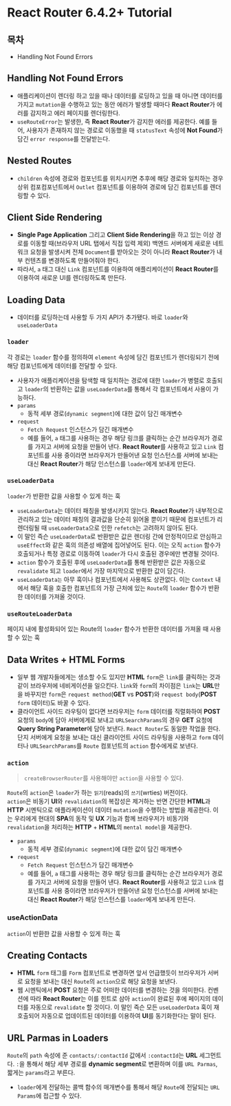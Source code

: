 # React Router 6.4.2+ Tutorial

## 목차

- Handling Not Found Errors

## Handling Not Found Errors

- 애플리케이션이 렌더링 하고 있을 때나 데이터를 로딩하고 있을 때 아니면 데이터를 가지고 `mutation`을 수행하고 있는 동안 에러가 발생할 때마다 **React Router**가 에러를 감지하고 에러 페이지를 렌더링한다.
- `useRouteError`는 발생한, 즉 **React Router**가 감지한 에러를 제공한다. 예를 들어, 사용자가 존재하지 않는 경로로 이동했을 때 `statusText` 속성에 **Not Found**가 담긴 `error response`를 전달받는다.

## Nested Routes

- `children` 속성에 경로와 컴포넌트를 위치시키면 추후에 해당 경로와 일치하는 경우 상위 컴포컴포넌트에서 `Outlet` 컴포넌트를 이용하여 경로에 담긴 컴포넌트를 렌더링할 수 있다.

## Client Side Rendering

- **Single Page Application** 그리고 **Client Side Rendering**을 하고 있는 이상 경로를 이동할 때(브라우저 URL 탭에서 직접 입력 제외) 백엔드 서버에게 새로운 네트워크 요청을 발생시켜 전체 `Document`를 받아오는 것이 아니라 **React Router**가 내부 컨텐츠를 변경하도록 만들어줘야 한다.
- 따라서, `a` 태그 대신 `Link` 컴포넌트를 이용하여 애플리케이션이 **React Router**를 이용하여 새로운 UI를 렌더링하도록 만든다.

## Loading Data

- 데이터를 로딩하는데 사용할 두 가지 API가 추가됐다. 바로 `loader`와 `useLoaderData`

### `loader`

각 경로는 `loader` 함수를 정의하여 `element` 속성에 담긴 컴포넌트가 렌더링되기 전에 해당 컴포넌트에게 데이터를 전달할 수 있다.

- 사용자가 애플리케이션을 탐색할 때 일치하는 경로에 대한 `loader`가 병렬로 호출되고 `loader`의 반환하는 값을 `useLoaderData`를 통해서 각 컴포넌트에서 사용이 가능하다.
- `params`
  - 동적 세부 경로(`dynamic segment`)에 대한 값이 담긴 매개변수
- `request`
  - `Fetch Request` 인스턴스가 담긴 매개변수
  - 예를 들어, `a` 태그를 사용하는 경우 해당 링크를 클릭하는 순간 브라우저가 경로를 가지고 서버에 요청을 만들어 낸다. **React Router**를 사용하고 있고 `Link` 컴포넌트를 사용 중이라면 브라우저가 만들어낸 요청 인스턴스를 서버에 보내는 대신 **React Router**가 해당 인스턴스를 `loader`에게 보내게 만든다.

### `useLoaderData`

`loader`가 반환한 값을 사용할 수 있게 하는 훅

- `useLoaderData`는 데이터 패칭을 발생시키지 않는다. **React Router**가 내부적으로 관리하고 있는 데이터 패칭의 결과값을 단순히 읽어올 뿐이기 때문에 컴포넌트가 리렌더링될 때 `useLoaderData`으로 인한 `refetch`는 고려하지 않아도 된다.
- 이 말인 즉슨 `useLoaderData`로 반환받은 값은 렌더링 간에 안정적이므로 안심하고 `useEffect`와 같은 훅의 의존성 배열에 집어넣어도 된다. 이는 오직 `action` 함수가 호출되거나 특정 경로로 이동하여 `loader`가 다시 호출된 경우에만 변경될 것이다.
- `action` 함수가 호출된 후에 `useLoaderData`를 통해 반환받은 값은 자동으로 `revalidate` 되고 `loader`에서 가장 마지막으로 반환한 값이 담긴다.
- `useLoaderData는` 아무 훅이나 컴포넌트에서 사용해도 상관없다. 이는 `Context` 내에서 해당 훅을 호출한 컴포넌트의 가장 근처에 있는 `Route`의 `loader` 함수가 반환한 데이터를 가져올 것이다.

### `useRouteLoaderData`

페이지 내에 활성화되어 있는 Route의 `loader` 함수가 반환한 데이터를 가져올 때 사용할 수 있는 훅

## Data Writes + HTML Forms

- 일부 웹 개발자들에게는 생소할 수도 있지만 **HTML** `form`은 `link`를 클릭하는 것과 같이 브라우저에 네비게이션을 일으킨다. `link`와 `form`의 차이점은 `link`는 **URL**만을 바꾸지만 `form`은 `request method`(**GET** vs **POST**)와 `request body`(**POST** `form` 데이터)도 바꿀 수 있다.
- 클라이언트 사이드 라우팅이 없다면 브라우저는 `form` 데이터를 직렬화하여 **POST** 요청의 `body`에 담아 서버에게로 보내고 `URLSearchParams`의 경우 **GET** 요청에 **Query String Parameter**에 담아 보낸다. `React Router`도 동일한 작업을 한다. 단지 서버에게 요청을 보내는 대신 클라이언트 사이드 라우팅을 사용하고 `form` 데이터나 `URLSearchParams`를 `Route` 컴포넌트의 `action` 함수에게로 보낸다.

### `action`

> `createBrowserRouter`를 사용해야만 `action`을 사용할 수 있다.

`Route`의 `action`은 `loader`가 하는 `읽기`(reads)의 `쓰기`(wrties) 버전이다.  
`action`은 비동기 **UI**와 `revalidation`의 복잡성은 제거하는 반면 간단한 **HTML**과 **HTTP** 시멘틱으로 애플라케이션이 데이터 `mutation`을 수행하는 방법을 제공한다. 이는 우리에게 현대의 **SPA**의 동작 및 **UX** 기능과 함께 브라우저가 비동기와 `revalidation`을 처리하는 **HTTP** + **HTML**의 `mental model`을 제공한다.

- `params`
  - 동적 세부 경로(`dynamic segment`)에 대한 값이 담긴 매개변수
- `request`
  - `Fetch Request` 인스턴스가 담긴 매개변수
  - 예를 들어, `a` 태그를 사용하는 경우 해당 링크를 클릭하는 순간 브라우저가 경로를 가지고 서버에 요청을 만들어 낸다. **React Router**를 사용하고 있고 `Link` 컴포넌트를 사용 중이라면 브라우저가 만들어낸 요청 인스턴스를 서버에 보내는 대신 **React Router**가 해당 인스턴스를 `loader`에게 보내게 만든다.

### useActionData

`action`이 반환한 값을 사용할 수 있게 하는 훅

## Creating Contacts

- **HTML** `form` 태그를 `Form` 컴포넌트로 변경하면 앞서 언급했듯이 브라우저가 서버로 요청을 보내는 대신 `Route`의 `action`으로 해당 요청을 보낸다.
- 웹 시멘틱에서 **POST** 요청은 주로 어떠한 데이터를 변경하는 것을 의미한다. 컨벤션에 따라 **React Router**는 이를 힌트로 삼아 `action`이 완료된 후에 페이지의 데이터를 자동으로 `revalidate` 할 것이다. 이 말인 즉슨 모든 `useLoaderData` 훅이 재호출되어 자동으로 업데이트된 데이터를 이용하여 **UI**를 동기화한다는 말이 된다.

## URL Parmas in Loaders

`Route`의 `path` 속성에 준 `contacts/:contactId` 값에서 `:contactId`는 **URL** 세그먼트다. `:`을 통해서 해당 세부 경로를 **dynamic segment**로 변환하며 이를 `URL Parmas`, 짧게는 `params`라고 부른다.

- `loader`에게 전달하는 콜백 함수의 매개변수를 통해서 해당 `Route`에 전달되는 `URL Params`에 접근할 수 있다.
